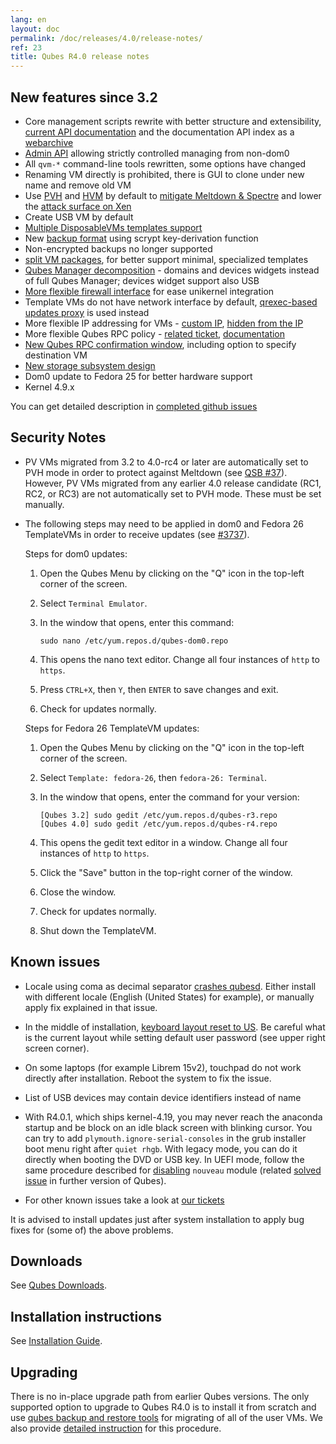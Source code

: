 ```yaml
---
lang: en
layout: doc
permalink: /doc/releases/4.0/release-notes/
ref: 23
title: Qubes R4.0 release notes
---
```


New features since 3.2
----------------------

* Core management scripts rewrite with better structure and extensibility, [current API documentation](https://dev.qubes-os.org/projects/core-admin/en/latest/) and the documentation API index as a [webarchive](https://web.archive.org/web/20230128102821/https://dev.qubes-os.org/projects/qubes-core-admin/en/latest/)
* [Admin API](/news/2017/06/27/qubes-admin-api/) allowing strictly controlled managing from non-dom0
* All `qvm-*` command-line tools rewritten, some options have changed
* Renaming VM directly is prohibited, there is GUI to clone under new name and remove old VM
* Use [PVH](https://github.com/QubesOS/qubes-secpack/blob/master/QSBs/qsb-037-2018.txt) and [HVM](https://github.com/QubesOS/qubes-issues/issues/2185) by default to [mitigate Meltdown & Spectre](https://github.com/QubesOS/qubes-secpack/blob/master/QSBs/qsb-037-2018.txt) and lower the [attack surface on Xen](https://github.com/QubesOS/qubes-secpack/blob/master/QSBs/qsb-024-2016.txt)
* Create USB VM by default
* [Multiple DisposableVMs templates support](https://github.com/QubesOS/qubes-issues/issues/2253)
* New [backup format](/doc/backup-emergency-restore-v4/) using scrypt key-derivation function
* Non-encrypted backups no longer supported
* [split VM packages](https://github.com/QubesOS/qubes-issues/issues/2771), for better support minimal, specialized templates
* [Qubes Manager decomposition](https://github.com/QubesOS/qubes-issues/issues/2132) - domains and devices widgets instead of full Qubes Manager; devices widget support also USB
* [More flexible firewall interface](/doc/vm-interface/) for ease unikernel integration
* Template VMs do not have network interface by default, [qrexec-based updates proxy](https://github.com/QubesOS/qubes-issues/issues/1854) is used instead
* More flexible IP addressing for VMs - [custom IP](https://github.com/QubesOS/qubes-issues/issues/1477), [hidden from the IP](https://github.com/QubesOS/qubes-issues/issues/1143)
* More flexible Qubes RPC policy - [related ticket](https://github.com/QubesOS/qubes-issues/issues/865), [documentation](/doc/qrexec/#specifying-vms-tags-types-targets-etc)
* [New Qubes RPC confirmation window](https://github.com/QubesOS/qubes-issues/issues/910), including option to specify destination VM
* [New storage subsystem design](https://github.com/QubesOS/qubes-issues/issues/1842)
* Dom0 update to Fedora 25 for better hardware support
* Kernel 4.9.x

You can get detailed description in [completed github issues](https://github.com/QubesOS/qubes-issues/issues?q=is%3Aissue+sort%3Aupdated-desc+milestone%3A%22Release+4.0%22+label%3Arelease-notes+is%3Aclosed)

Security Notes
--------------

* PV VMs migrated from 3.2 to 4.0-rc4 or later are automatically set to PVH mode in order to protect against Meltdown (see [QSB #37](https://github.com/QubesOS/qubes-secpack/blob/master/QSBs/qsb-037-2018.txt)).
  However, PV VMs migrated from any earlier 4.0 release candidate (RC1, RC2, or RC3) are not automatically set to PVH mode.
  These must be set manually.

* The following steps may need to be applied in dom0 and Fedora 26 TemplateVMs in order to receive updates (see [#3737](https://github.com/QubesOS/qubes-issues/issues/3737)).

  Steps for dom0 updates:

  1. Open the Qubes Menu by clicking on the "Q" icon in the top-left corner of the screen.
  2. Select `Terminal Emulator`.
  3. In the window that opens, enter this command:

     ```
     sudo nano /etc/yum.repos.d/qubes-dom0.repo
     ```

  4. This opens the nano text editor. Change all four instances of `http` to `https`.
  5. Press `CTRL+X`, then `Y`, then `ENTER` to save changes and exit.
  6. Check for updates normally.

  Steps for Fedora 26 TemplateVM updates:

  1. Open the Qubes Menu by clicking on the "Q" icon in the top-left corner of the screen.
  2. Select `Template: fedora-26`, then `fedora-26: Terminal`.
  3. In the window that opens, enter the command for your version:

     ```
     [Qubes 3.2] sudo gedit /etc/yum.repos.d/qubes-r3.repo
     [Qubes 4.0] sudo gedit /etc/yum.repos.d/qubes-r4.repo
     ```

  4. This opens the gedit text editor in a window. Change all four instances of `http` to `https`.
  5. Click the "Save" button in the top-right corner of the window.
  6. Close the window.
  7. Check for updates normally.
  8. Shut down the TemplateVM.

Known issues
------------

* Locale using coma as decimal separator [crashes qubesd](https://github.com/QubesOS/qubes-issues/issues/3753). Either install with different locale (English (United States) for example), or manually apply fix explained in that issue.

* In the middle of installation, [keyboard layout reset to US](https://github.com/QubesOS/qubes-issues/issues/3352). Be careful what is the current layout while setting default user password (see upper right screen corner).

* On some laptops (for example Librem 15v2), touchpad do not work directly after installation. Reboot the system to fix the issue.

* List of USB devices may contain device identifiers instead of name

* With R4.0.1, which ships kernel-4.19, you may never reach the anaconda startup and be block on an idle black screen with blinking cursor. You can try to add `plymouth.ignore-serial-consoles` in the grub installer boot menu right after `quiet rhgb`. With legacy mode, you can do it directly when booting the DVD or USB key. In UEFI mode, follow the same procedure described for [disabling](/doc/uefi-troubleshooting/#installation-freezes-before-displaying-installer) `nouveau` module (related [solved issue](https://github.com/QubesOS/qubes-issues/issues/3849) in further version of Qubes).

* For other known issues take a look at [our tickets](https://github.com/QubesOS/qubes-issues/issues?q=is%3Aopen+is%3Aissue+milestone%3A%22Release+4.0%22+label%3Abug)

It is advised to install updates just after system installation to apply bug fixes for (some of) the above problems.

Downloads
---------

See [Qubes Downloads](/downloads/).

Installation instructions
-------------------------

See [Installation Guide](/doc/installation-guide/).

Upgrading
---------

There is no in-place upgrade path from earlier Qubes versions. The only
supported option to upgrade to Qubes R4.0 is to install it from scratch and use
[qubes backup and restore tools](/doc/backup-restore/) for migrating of all of the user VMs.
We also provide [detailed instruction](/doc/upgrade-to-r4.0/) for this procedure.
